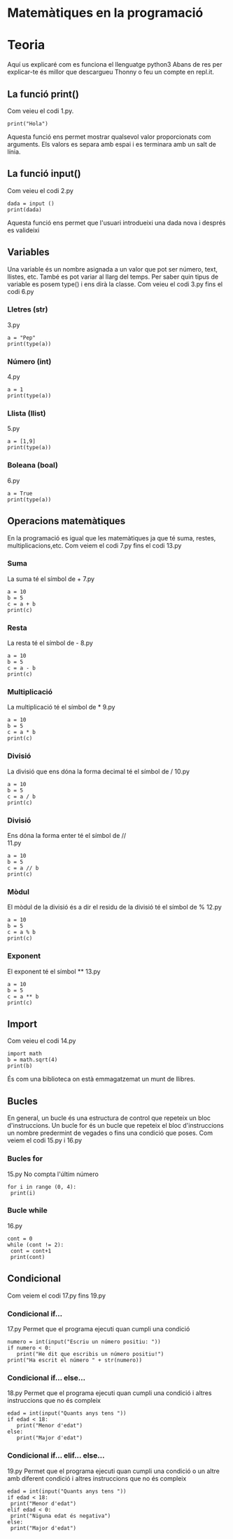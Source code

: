 # Matemàtiques en la programació
# Teoria
Aquí us explicaré com es funciona el llenguatge python3
Abans de res per explicar-te és millor que descargueu Thonny o feu un compte en repl.it.
## La funció print()
Com  veieu el codi 1.py.
``` python3
print("Hola")
```
Aquesta funció ens permet mostrar qualsevol valor proporcionats com arguments. Els valors es separa amb espai i es terminara amb un salt de línia.

## La funció input()
Com veieu el codi 2.py
``` python3
dada = input ()
print(dada)  
```
Aquesta funció ens permet que l'usuari introdueixi una dada nova i després es valideixi

## Variables
Una variable és un nombre asignada a un valor que pot ser número, text, llistes, etc. També es pot variar al llarg del temps. Per saber quin tipus de variable es posem type() i ens dirà la classe. 
Com veieu el codi 3.py fins el codi 6.py

### Lletres (str)
3.py
``` python3
a = "Pep"
print(type(a)) 
```

### Número (int)
4.py
``` python3
a = 1
print(type(a))
```

### Llista (llist)
5.py
``` python3
a = [1,9]
print(type(a))
```

### Boleana (boal)
6.py
``` python3
a = True
print(type(a))
```

## Operacions matemàtiques
En la programació es igual que les matemàtiques ja que té suma, restes, multiplicacions,etc.
Com veiem el codi 7.py fins el codi 13.py

### Suma
La suma té el símbol de +
7.py
``` python3
a = 10
b = 5
c = a + b
print(c)
```

### Resta
La resta té el símbol de - 
8.py
``` python3
a = 10
b = 5
c = a - b
print(c)
```

### Multiplicació 
La multiplicació té el símbol de *
9.py
``` python3
a = 10
b = 5
c = a * b
print(c)
```

### Divisió
La divisió que ens dóna la forma decimal té el símbol de /
10.py
``` python3
a = 10
b = 5
c = a / b
print(c)
```

### Divisió
Ens dóna la forma enter té el símbol de //  
11.py
``` python3
a = 10
b = 5
c = a // b
print(c)
```

### Mòdul
El mòdul de la divisió és a dir el residu de la divisió té el símbol de %
12.py
``` python3
a = 10
b = 5
c = a % b
print(c)
```

### Exponent 
El exponent té el símbol **
13.py
``` python3
a = 10
b = 5
c = a ** b
print(c)
```

## Import 
Com veieu el codi 14.py
``` python3
import math
b = math.sqrt(4)
print(b)
```
És com una biblioteca on està emmagatzemat un munt de llibres. 

## Bucles 
En general, un bucle és una estructura de control que repeteix un bloc d'instruccions. Un bucle for és un bucle que repeteix el bloc d'instruccions un nombre predermint de vegades o fins una condició que poses.
Com veiem el codi 15.py i 16.py

### Bucles for
15.py
No compta l'últim número
``` python3
for i in range (0, 4):
 print(i)
```

### Bucle while
16.py
``` python3
cont = 0
while (cont != 2):
 cont = cont+1
 print(cont)
```

## Condicional
Com veiem el codi 17.py fins 19.py

### Condicional if…
17.py
Permet que el programa ejecuti quan cumpli una condició
``` python3
numero = int(input("Escriu un número positiu: "))
if numero < 0:
   print("He dit que escribis un número positiu!")
print("Ha escrit el número " + str(numero))
```

### Condicional if… else…
18.py
Permet que el programa ejecuti quan cumpli una condició i altres instruccions que no és compleix
``` python3
edad = int(input("Quants anys tens "))
if edad < 18:
   print("Menor d'edat")
else:
   print("Major d'edat")
```
### Condicional if… elif… else…
19.py
Permet que el programa ejecuti quan cumpli una condició o un altre amb diferent condició i altres instruccions que no és compleix
``` python3
edad = int(input("Quants anys tens "))
if edad < 18:
 print("Menor d'edat")
elif edad < 0:
 print("Niguna edat és negativa")
else:
 print("Major d'edat")
```
